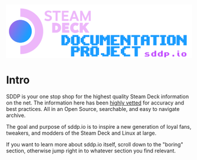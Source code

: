![The Steam Deck Documentation Project](_media/SDDP_Logo_v3.1_xp.png)

# Intro

SDDP is your one stop shop for the highest quality Steam Deck information on the
net. The information here has been [highly vetted](sddp/sddp_advantage.md) for
accuracy and best practices. All in an Open Source, searchable, and easy to
navigate archive.

The goal and purpose of sddp.io is to inspire a new generation of loyal fans,
tweakers, and modders of the Steam Deck and Linux at large.

If you want to learn more about sddp.io itself, scroll down to the "boring"
section, otherwise jump right in to whatever section you find relevant.
